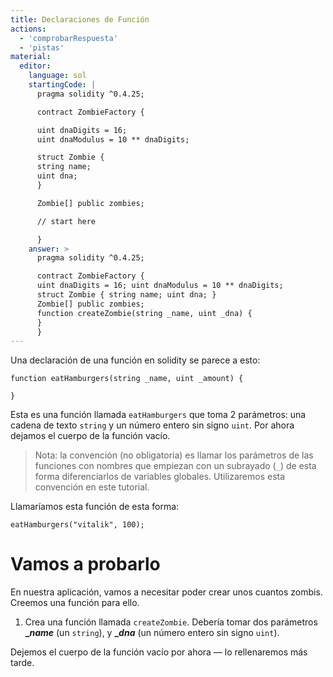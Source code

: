 ```yaml
---
title: Declaraciones de Función
actions:
  - 'comprobarRespuesta'
  - 'pistas'
material:
  editor:
    language: sol
    startingCode: |
      pragma solidity ^0.4.25;

      contract ZombieFactory {

      uint dnaDigits = 16;
      uint dnaModulus = 10 ** dnaDigits;

      struct Zombie {
      string name;
      uint dna;
      }

      Zombie[] public zombies;

      // start here

      }
    answer: >
      pragma solidity ^0.4.25;

      contract ZombieFactory {
      uint dnaDigits = 16; uint dnaModulus = 10 ** dnaDigits;
      struct Zombie { string name; uint dna; }
      Zombie[] public zombies;
      function createZombie(string _name, uint _dna) {
      }
      }
---
```

Una declaración de una función en solidity se parece a esto:

    function eatHamburgers(string _name, uint _amount) {
    
    }
    

Esta es una función llamada `eatHamburgers` que toma 2 parámetros: una cadena de texto `string` y un número entero sin signo `uint`. Por ahora dejamos el cuerpo de la función vacío.

> Nota: la convención (no obligatoria) es llamar los parámetros de las funciones con nombres que empiezan con un subrayado (`_`) de esta forma diferenciarlos de variables globales. Utilizaremos esta convención en este tutorial.

Llamaríamos esta función de esta forma:

    eatHamburgers("vitalik", 100);
    

# Vamos a probarlo

En nuestra aplicación, vamos a necesitar poder crear unos cuantos zombis. Creemos una función para ello.

1. Crea una función llamada `createZombie`. Debería tomar dos parámetros **__name_** (un `string`), y **__dna_** (un número entero sin signo `uint`).

Dejemos el cuerpo de la función vacío por ahora — lo rellenaremos más tarde.